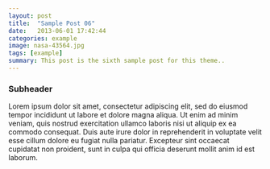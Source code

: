 ```yaml
---
layout: post
title:  "Sample Post 06"
date:   2013-06-01 17:42:44
categories: example
image: nasa-43564.jpg
tags: [example]
summary: This post is the sixth sample post for this theme..
---
```


### Subheader

Lorem ipsum dolor sit amet, consectetur adipiscing elit, sed do eiusmod tempor incididunt ut labore et dolore magna aliqua. Ut enim ad minim veniam, quis nostrud exercitation ullamco laboris nisi ut aliquip ex ea commodo consequat. Duis aute irure dolor in reprehenderit in voluptate velit esse cillum dolore eu fugiat nulla pariatur. Excepteur sint occaecat cupidatat non proident, sunt in culpa qui officia deserunt mollit anim id est laborum.